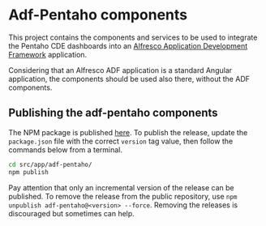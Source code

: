 # Adf-Pentaho components

This project contains the components and services to be used to integrate the Pentaho CDE dashboards into an [Alfresco Application Development Framework](https://github.com/Alfresco/alfresco-ng2-components) application.

Considering that an Alfresco ADF application is a standard Angular application, the components should be used also there, without the ADF components.

## Publishing the adf-pentaho components

The NPM package is published [here](https://www.npmjs.com/package/adf-pentaho).
To publish the release, update the `package.json` file with the correct `version` tag value, then follow the commands below from a terminal.

```sh
cd src/app/adf-pentaho/
npm publish
```

Pay attention that only an incremental version of the release can be published.
To remove the release from the public repository, use `npm unpublish adf-pentaho@<version> --force`. Removing the releases is discouraged but sometimes can help.



